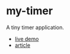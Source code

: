 # my-timer

A tiny timer application.

- [live demo](https://hayato.io/timer/)
- [article](https://hayato.io/2014/timer/)
